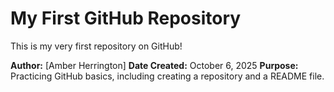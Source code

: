 # My First GitHub Repository

This is my very first repository on GitHub!

**Author:** [Amber Herrington]
**Date Created:** October 6, 2025
**Purpose:** Practicing GitHub basics, including creating a repository and a README file.
